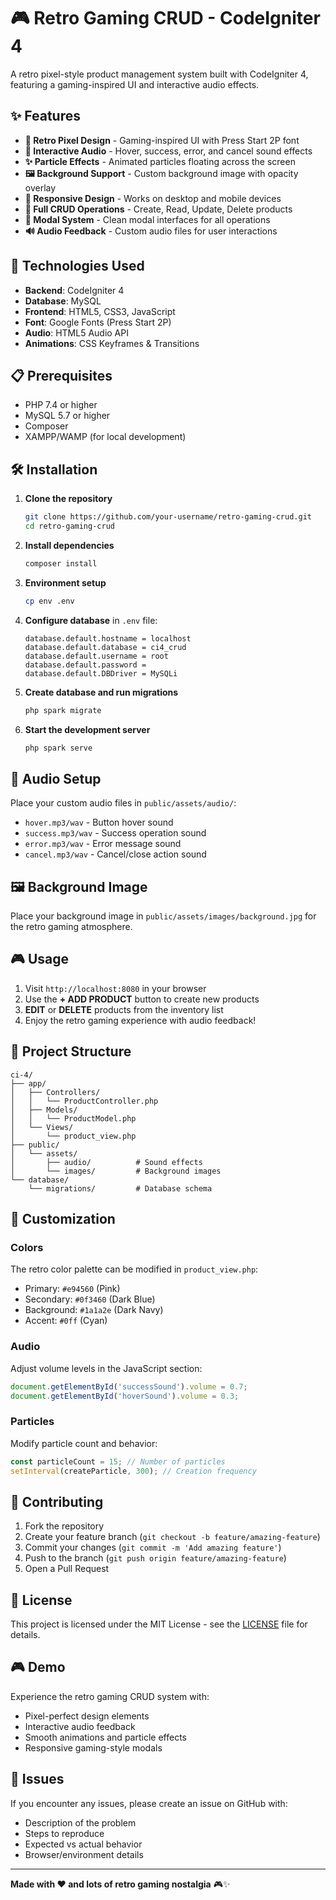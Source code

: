 # 🎮 Retro Gaming CRUD - CodeIgniter 4

A retro pixel-style product management system built with CodeIgniter 4, featuring a gaming-inspired UI and interactive audio effects.

## ✨ Features

- **🎨 Retro Pixel Design** - Gaming-inspired UI with Press Start 2P font
- **🎵 Interactive Audio** - Hover, success, error, and cancel sound effects
- **✨ Particle Effects** - Animated particles floating across the screen
- **🖼️ Background Support** - Custom background image with opacity overlay
- **📱 Responsive Design** - Works on desktop and mobile devices
- **🔧 Full CRUD Operations** - Create, Read, Update, Delete products
- **🎯 Modal System** - Clean modal interfaces for all operations
- **🔊 Audio Feedback** - Custom audio files for user interactions

## 🚀 Technologies Used

- **Backend**: CodeIgniter 4
- **Database**: MySQL
- **Frontend**: HTML5, CSS3, JavaScript
- **Font**: Google Fonts (Press Start 2P)
- **Audio**: HTML5 Audio API
- **Animations**: CSS Keyframes & Transitions

## 📋 Prerequisites

- PHP 7.4 or higher
- MySQL 5.7 or higher
- Composer
- XAMPP/WAMP (for local development)

## 🛠️ Installation

1. **Clone the repository**
   ```bash
   git clone https://github.com/your-username/retro-gaming-crud.git
   cd retro-gaming-crud
   ```

2. **Install dependencies**
   ```bash
   composer install
   ```

3. **Environment setup**
   ```bash
   cp env .env
   ```

4. **Configure database** in `.env` file:
   ```
   database.default.hostname = localhost
   database.default.database = ci4_crud
   database.default.username = root
   database.default.password = 
   database.default.DBDriver = MySQLi
   ```

5. **Create database and run migrations**
   ```bash
   php spark migrate
   ```

6. **Start the development server**
   ```bash
   php spark serve
   ```

## 🎵 Audio Setup

Place your custom audio files in `public/assets/audio/`:
- `hover.mp3/wav` - Button hover sound
- `success.mp3/wav` - Success operation sound
- `error.mp3/wav` - Error message sound
- `cancel.mp3/wav` - Cancel/close action sound

## 🖼️ Background Image

Place your background image in `public/assets/images/background.jpg` for the retro gaming atmosphere.

## 🎮 Usage

1. Visit `http://localhost:8080` in your browser
2. Use the **+ ADD PRODUCT** button to create new products
3. **EDIT** or **DELETE** products from the inventory list
4. Enjoy the retro gaming experience with audio feedback!

## 📁 Project Structure

```
ci-4/
├── app/
│   ├── Controllers/
│   │   └── ProductController.php
│   ├── Models/
│   │   └── ProductModel.php
│   └── Views/
│       └── product_view.php
├── public/
│   └── assets/
│       ├── audio/          # Sound effects
│       └── images/         # Background images
└── database/
    └── migrations/         # Database schema
```

## 🎨 Customization

### Colors
The retro color palette can be modified in `product_view.php`:
- Primary: `#e94560` (Pink)
- Secondary: `#0f3460` (Dark Blue)
- Background: `#1a1a2e` (Dark Navy)
- Accent: `#0ff` (Cyan)

### Audio
Adjust volume levels in the JavaScript section:
```javascript
document.getElementById('successSound').volume = 0.7;
document.getElementById('hoverSound').volume = 0.3;
```

### Particles
Modify particle count and behavior:
```javascript
const particleCount = 15; // Number of particles
setInterval(createParticle, 300); // Creation frequency
```

## 🤝 Contributing

1. Fork the repository
2. Create your feature branch (`git checkout -b feature/amazing-feature`)
3. Commit your changes (`git commit -m 'Add amazing feature'`)
4. Push to the branch (`git push origin feature/amazing-feature`)
5. Open a Pull Request

## 📝 License

This project is licensed under the MIT License - see the [LICENSE](LICENSE) file for details.

## 🎮 Demo

Experience the retro gaming CRUD system with:
- Pixel-perfect design elements
- Interactive audio feedback
- Smooth animations and particle effects
- Responsive gaming-style modals

## 🐛 Issues

If you encounter any issues, please create an issue on GitHub with:
- Description of the problem
- Steps to reproduce
- Expected vs actual behavior
- Browser/environment details

---

**Made with ❤️ and lots of retro gaming nostalgia** 🎮✨
